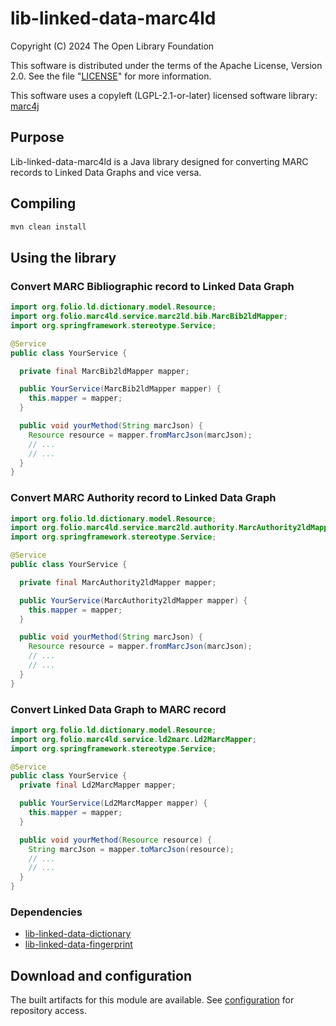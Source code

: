 # lib-linked-data-marc4ld
Copyright (C) 2024 The Open Library Foundation

This software is distributed under the terms of the Apache License, Version 2.0.
See the file "[LICENSE](LICENSE)" for more information.

This software uses a copyleft (LGPL-2.1-or-later) licensed software library: [marc4j](https://github.com/marc4j/marc4j)

## Purpose
Lib-linked-data-marc4ld is a Java library designed for converting MARC records to Linked Data Graphs and vice versa.
## Compiling
```bash
mvn clean install
```
## Using the library
### Convert MARC Bibliographic record to Linked Data Graph
```java
import org.folio.ld.dictionary.model.Resource;
import org.folio.marc4ld.service.marc2ld.bib.MarcBib2ldMapper;
import org.springframework.stereotype.Service;

@Service
public class YourService {

  private final MarcBib2ldMapper mapper;

  public YourService(MarcBib2ldMapper mapper) {
    this.mapper = mapper;
  }

  public void yourMethod(String marcJson) {
    Resource resource = mapper.fromMarcJson(marcJson);
    // ...
    // ...
  }
}
```
### Convert MARC Authority record to Linked Data Graph
```java
import org.folio.ld.dictionary.model.Resource;
import org.folio.marc4ld.service.marc2ld.authority.MarcAuthority2ldMapper;
import org.springframework.stereotype.Service;

@Service
public class YourService {

  private final MarcAuthority2ldMapper mapper;

  public YourService(MarcAuthority2ldMapper mapper) {
    this.mapper = mapper;
  }

  public void yourMethod(String marcJson) {
    Resource resource = mapper.fromMarcJson(marcJson);
    // ...
    // ...
  }
}
```
### Convert Linked Data Graph to MARC record

```java
import org.folio.ld.dictionary.model.Resource;
import org.folio.marc4ld.service.ld2marc.Ld2MarcMapper;
import org.springframework.stereotype.Service;

@Service
public class YourService {
  private final Ld2MarcMapper mapper;

  public YourService(Ld2MarcMapper mapper) {
    this.mapper = mapper;
  }

  public void yourMethod(Resource resource) {
    String marcJson = mapper.toMarcJson(resource);
    // ...
    // ...
  }
}
```
### Dependencies
- [lib-linked-data-dictionary](https://github.com/folio-org/lib-linked-data-dictionary)
- [lib-linked-data-fingerprint](https://github.com/folio-org/lib-linked-data-fingerprint)
## Download and configuration
The built artifacts for this module are available. See [configuration](https://dev.folio.org/download/artifacts/) for repository access.
